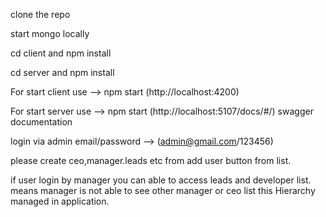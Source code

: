 clone the repo

start mongo locally

cd client and npm install

cd server and npm install

For start client use --> npm start (http://localhost:4200)

For start server use --> npm start (http://localhost:5107/docs/#/) swagger documentation

login via admin email/password --> (admin@gmail.com/123456)

please create ceo,manager.leads etc from add user button from list.

if user login by manager you can able to access leads and developer list. means manager is not able to see other manager or ceo list this Hierarchy managed in application.